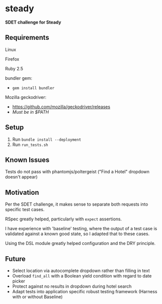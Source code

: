 # steady
**SDET challenge for Steady**

## Requirements
Linux

Firefox

Ruby 2.5

bundler gem:
- `gem install bundler`

Mozilla geckodriver:
- https://github.com/mozilla/geckodriver/releases
- *Must be in $PATH*

## Setup
1. Run `bundle install --deployment`
2. Run `run_tests.sh`

## Known Issues
Tests do not pass with phantomjs/poltergeist ("Find a Hotel" dropdown doesn't appear)

## Motivation
Per the SDET challenge, it makes sense to separate both requests into specific test cases.

RSpec greatly helped, particularly with `expect` assertions.

I have experience with 'baseline' testing, where the output of a test case is validated against a known good state, so I adapted that to these cases.

Using the DSL module greatly helped configuration and the DRY principle.

## Future
- Select location via autocomplete dropdown rather than filling in text
- Overload `find_all` with a Boolean yield condition with regard to date picker
- Protect against no results in dropdown during hotel search
- Adapt tests into application specific robust testing framework (Harness with or without Baseline)